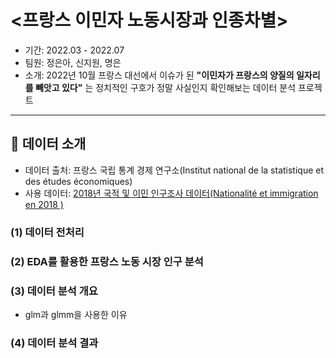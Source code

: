 # <프랑스 이민자 노동시장과 인종차별>
* 기간: 2022.03 - 2022.07
* 팀원: 정은아, 신지원, 명은
* 소개: 2022년 10월 프랑스 대선에서 이슈가 된 **"이민자가 프랑스의 양질의 일자리를 빼앗고 있다"** 는 정치적인 구호가 정말 사실인지 확인해보는 데이터 분석 프로젝트
---

## 🧷 데이터 소개
* 데이터 출처: 프랑스 국립 통계 경제 연구소(Institut national de la statistique et des études économiques)
* 사용 데이터: [2018년 국적 및 이민 인구조사 데이터(Nationalité et immigration en 2018 )](https://www.insee.fr/fr/statistiques/5395871?sommaire=5395920)

  
### (1) 데이터 전처리
### (2) EDA를 활용한 프랑스 노동 시장 인구 분석
### (3) 데이터 분석 개요
* glm과 glmm을 사용한 이유
### (4) 데이터 분석 결과
